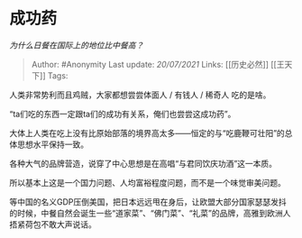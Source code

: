 # 成功药
*为什么日餐在国际上的地位比中餐高？*

> Author: #Anonymity 
Last update: *20/07/2021* 
Links: [[历史必然]] [[王天下]]
Tags:   

人类非常势利而且鸡贼，大家都想尝尝体面人 / 有钱人 / 稀奇人 吃的是啥。

“ta们吃的东西一定跟ta们的成功有关系，俺们也尝尝这成功药”。

大体上人类在吃上没有比原始部落的境界高太多——恒定的与“吃鹿鞭可壮阳”的总体思想水平保持一致。

各种大气的品牌营造，说穿了中心思想是在高唱“与君同饮庆功酒”这一本质。

  

所以基本上这是一个国力问题、人均富裕程度问题，而不是一个味觉审美问题。

等中国的名义GDP压倒美国，把日本远远甩在身后，让欧盟大部分国家瑟瑟发抖的时候，中餐自然会诞生一些“道家菜”、“佛门菜”、“礼菜”的品牌，高雅到欧洲人捂紧荷包不敢大声说话。

  
  